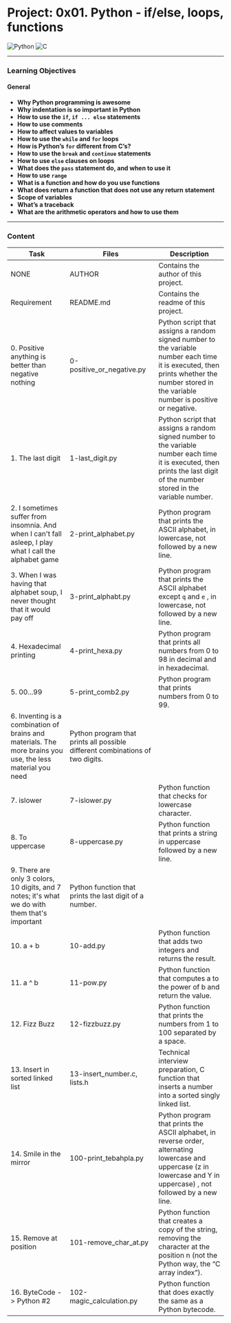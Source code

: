# Project: 0x01. Python - if/else, loops, functions

![Python](https://img.shields.io/badge/python-3670A0?style=for-the-badge&logo=python&logoColor=ffdd54)
![C](https://img.shields.io/badge/C-00599C?style=for-the-badge&logo=c&logoColor=white)

---

### Learning Objectives

#### **General**

- **Why Python programming is awesome**
- **Why indentation is so important in Python**
- **How to use the `if`, `if ... else` statements**
- **How to use comments**
- **How to affect values to variables**
- **How to use the `while` and `for` loops**
- **How is Python’s `for` different from C’s?**
- **How to use the `break` and `continue` statements**
- **How to use `else` clauses on loops**
- **What does the `pass` statement do, and when to use it**
- **How to use `range`**
- **What is a function and how do you use functions**
- **What does return a function that does not use any return statement**
- **Scope of variables**
- **What’s a traceback**
- **What are the arithmetic operators and how to use them**

---

### Content

| Task | Files | Description |
| ----- | ----- | ------ |
| NONE | AUTHOR | Contains the author of this project. |
| Requirement | README.md | Contains the readme of this project. |
| 0. Positive anything is better than negative nothing | 0-positive_or_negative.py | Python script that assigns a random signed number to the variable number each time it is executed, then prints whether the number stored in the variable number is positive or negative. |
| 1. The last digit | 1-last_digit.py |  Python script that assigns a random signed number to the variable number each time it is executed, then prints the last digit of the number stored in the variable number. |
| 2. I sometimes suffer from insomnia. And when I can't fall asleep, I play what I call the alphabet game | 2-print_alphabet.py | Python program that prints the ASCII alphabet, in lowercase, not followed by a new line. |
| 3. When I was having that alphabet soup, I never thought that it would pay off | 3-print_alphabt.py | Python program that prints the ASCII alphabet except `q` and `e` , in lowercase, not followed by a new line. |
| 4. Hexadecimal printing | 4-print_hexa.py | Python program that prints all numbers from 0 to 98 in decimal and in hexadecimal. |
| 5. 00...99 | 5-print_comb2.py | Python program that prints numbers from 0 to 99. |
| 6. Inventing is a combination of brains and materials. The more brains you use, the less material you need | Python program that prints all possible different combinations of two digits. |
| 7. islower | 7-islower.py | Python function that checks for lowercase character. |
| 8. To uppercase | 8-uppercase.py | Python function that prints a string in uppercase followed by a new line. |
| 9. There are only 3 colors, 10 digits, and 7 notes; it's what we do with them that's important | Python function that prints the last digit of a number. |
| 10. a + b | 10-add.py | Python function that adds two integers and returns the result. |
| 11. a ^ b | 11-pow.py | Python function that computes a to the power of b and return the value. |
| 12. Fizz Buzz | 12-fizzbuzz.py | Python function that prints the numbers from 1 to 100 separated by a space. |
| 13. Insert in sorted linked list | 13-insert_number.c, lists.h | Technical interview preparation, C function that inserts a number into a sorted singly linked list. |
| 14. Smile in the mirror | 100-print_tebahpla.py | Python program that prints the ASCII alphabet, in reverse order, alternating lowercase and uppercase (z in lowercase and Y in uppercase) , not followed by a new line. |
| 15. Remove at position | 101-remove_char_at.py | Python function that creates a copy of the string, removing the character at the position n (not the Python way, the “C array index”). |
| 16. ByteCode -> Python #2 | 102-magic_calculation.py | Python function that does exactly the same as a Python bytecode. |

